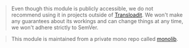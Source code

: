 > Even though this module is publicly accessible, we do not recommend using it in projects outside of [Transloadit](https://transloadit.com). We won't make any guarantees about its workings and can change things at any time, we won't adhere strictly to SemVer.

> This module is maintained from a private mono repo called [monolib](https://github.com/transloadit/monolib).